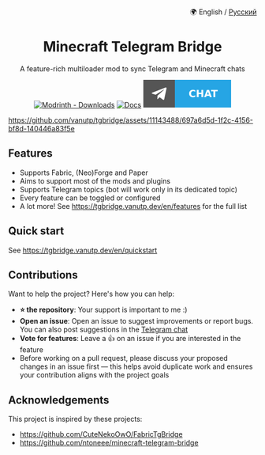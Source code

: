 <p align="right">
🌍 English / <a href="https://github.com/vanutp/tgbridge/blob/master/README-ru.md">Русский</a>
</p>

<div align="center">

# Minecraft Telegram Bridge
</div>

<p align="center">
A feature-rich multiloader mod to sync Telegram and Minecraft chats
</p>

<div align="center">

[![Modrinth - Downloads](https://img.shields.io/modrinth/dt/tgbridge?style=for-the-badge&logo=modrinth&label=Download)](https://modrinth.com/mod/tgbridge)
[![Docs](https://img.shields.io/website?url=https%3A%2F%2Ftgbridge.vanutp.dev&style=for-the-badge&label=Docs&color=%238b00dd)](https://tgbridge.vanutp.dev/)
[![Telegram chat](https://raw.githubusercontent.com/vanutp/tgbridge/refs/heads/master/docs/public/chat-badge.svg)](https://t.me/tgbridge_chat)
</div>

https://github.com/vanutp/tgbridge/assets/11143488/697a6d5d-1f2c-4156-bf8d-140446a83f5e

## Features

- Supports Fabric, (Neo)Forge and Paper
- Aims to support most of the mods and plugins
- Supports Telegram topics (bot will work only in its dedicated topic)
- Every feature can be toggled or configured
- A lot more! See https://tgbridge.vanutp.dev/en/features for the full list

## Quick start

See https://tgbridge.vanutp.dev/en/quickstart

## Contributions

Want to help the project? Here's how you can help:

- **⭐️ the repository**: Your support is important to me :)
- **Open an issue**: Open an issue to suggest improvements or report bugs. You can also post suggestions in the [Telegram chat](https://t.me/tgbridge_chat)
- **Vote for features**: Leave a 👍 on an issue if you are interested in the feature
- Before working on a pull request, please discuss your proposed 
  changes in an issue first — this helps avoid duplicate work and ensures your contribution
  aligns with the project goals

## Acknowledgements

This project is inspired by these projects:

- https://github.com/CuteNekoOwO/FabricTgBridge
- https://github.com/ntoneee/minecraft-telegram-bridge
